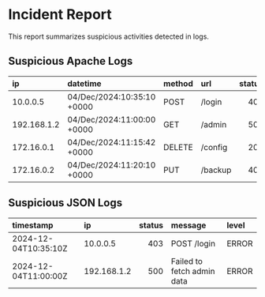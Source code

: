 # Incident Report
This report summarizes suspicious activities detected in logs.

## Suspicious Apache Logs
| ip          | datetime                   | method   | url     |   status |   size |
|:------------|:---------------------------|:---------|:--------|---------:|-------:|
| 10.0.0.5    | 04/Dec/2024:10:35:10 +0000 | POST     | /login  |      403 |    564 |
| 192.168.1.2 | 04/Dec/2024:11:00:00 +0000 | GET      | /admin  |      500 |    789 |
| 172.16.0.1  | 04/Dec/2024:11:15:42 +0000 | DELETE   | /config |      200 |    100 |
| 172.16.0.2  | 04/Dec/2024:11:20:10 +0000 | PUT      | /backup |      403 |     50 |

## Suspicious JSON Logs
| timestamp            | ip          |   status | message                    | level   |
|:---------------------|:------------|---------:|:---------------------------|:--------|
| 2024-12-04T10:35:10Z | 10.0.0.5    |      403 | POST /login                | ERROR   |
| 2024-12-04T11:00:00Z | 192.168.1.2 |      500 | Failed to fetch admin data | ERROR   |

